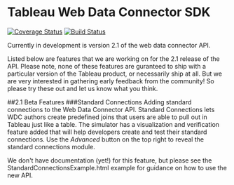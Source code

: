 # Tableau Web Data Connector SDK
[![Coverage Status](https://coveralls.io/repos/github/tableau/webdataconnector/badge.svg?branch=dev)](https://coveralls.io/github/tableau/webdataconnector?branch=dev) [![Build Status](https://travis-ci.org/tableau/webdataconnector.svg?branch=dev)](https://travis-ci.org/tableau/webdataconnector)

Currently in development is version 2.1 of the web data connector API.

Listed below are features that we are working on for the 2.1 release of the API.  Please note, none of these features are guranteed to ship with a particular version of the Tableau product, or necessarily ship at all.  But we are very interested in gathering early feedback from the community! So please try these out and let us know what you think.

##2.1 Beta Features
###Standard Connections
Adding standard connections to the Web Data Connector API. Standard Connections lets WDC authors create predefined joins that users are able to pull out in Tableau just like a table. The simulator has a visualization and verification feature added that will help developers create and test their standard connections. Use the *Advanced* button on the top right to reveal the standard connections module.

We don't have documentation (yet!) for this feature, but please see the StandardConnectionsExample.html example for guidance on how to use the new API.
